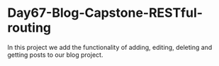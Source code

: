 # Day67-Blog-Capstone-RESTful-routing
In this project we add the functionality of adding, editing, deleting and getting posts to our blog project.
